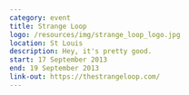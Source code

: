 ```yaml
---
category: event
title: Strange Loop
logo: /resources/img/strange_loop_logo.jpg
location: St Louis
description: Hey, it's pretty good.
start: 17 September 2013
end: 19 September 2013
link-out: https://thestrangeloop.com/
---
```

